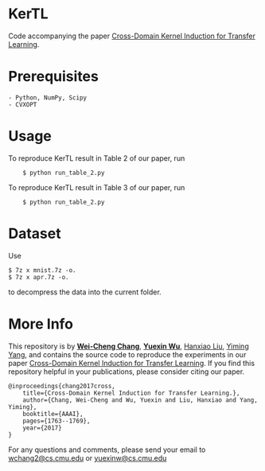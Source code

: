 # KerTL
Code accompanying the paper [Cross-Domain Kernel Induction for Transfer Learning](http://www.cs.cmu.edu/~hanxiaol/publications/chang-wu-aaai17.pdf).

# Prerequisites
    - Python, NumPy, Scipy
    - CVXOPT

# Usage
To reproduce KerTL result in Table 2 of our paper, run
```
    $ python run_table_2.py
```

To reproduce KerTL result in Table 3 of our paper, run
```
    $ python run_table_2.py
```


# Dataset
Use
```
$ 7z x mnist.7z -o.
$ 7z x apr.7z -o.
```
to decompress the data into the current folder.



# More Info
This repository is by
[**Wei-Cheng Chang**](https://octoberchang.github.io),
[**Yuexin Wu**](http://www.cs.cmu.edu/~yuexinwu/),
[Hanxiao Liu](http://www.cs.cmu.edu/~hanxiaol/),
[Yiming Yang](http://www.cs.cmu.edu/~yiming/),
and contains the source code to
reproduce the experiments in our paper
[Cross-Domain Kernel Induction for Transfer Learning](http://www.cs.cmu.edu/~hanxiaol/publications/chang-wu-aaai17.pdf).
If you find this repository helpful in your publications, please consider citing our paper.
```
@inproceedings{chang2017cross,
    title={Cross-Domain Kernel Induction for Transfer Learning.},
    author={Chang, Wei-Cheng and Wu, Yuexin and Liu, Hanxiao and Yang, Yiming},
    booktitle={AAAI},
    pages={1763--1769},
    year={2017}
}
```

For any questions and comments, please send your email to
[wchang2@cs.cmu.edu](mailto:wchang2@cs.cmu.edu) or
[yuexinw@cs.cmu.edu](mailto:yuexinw@cs.cmu.edu)

